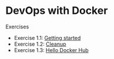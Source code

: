 # DevOps with Docker
Exercises

- Exercise 1.1: [Getting started](/Part1/1.1_Getting_started.PNG)
- Exercise 1.2: [Cleanup](/Part1/1.2_Cleanup.PNG)
- Exercise 1.3: [Hello Docker Hub](/Part1/1.3_Hello_Docker_Hub.PNG)